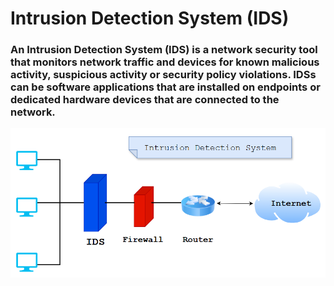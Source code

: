 # Intrusion Detection System (IDS)

### An Intrusion Detection System (IDS) is a network security tool that monitors network traffic and devices for known malicious activity, suspicious activity or security policy violations. IDSs can be software applications that are installed on endpoints or dedicated hardware devices that are connected to the network.

<div>
  <p align="center">
  <img src="diagram1.png" width="800"> 
  </p>
</div>
